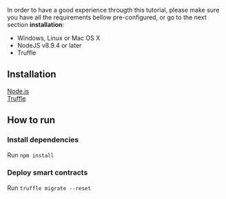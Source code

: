 In order to have a good experience througth this tutorial, please make sure you have all the requirements bellow pre-configured, or go to the next section **installation**:

- Windows, Linux or Mac OS X
- NodeJS v8.9.4 or later
- Truffle

## Installation
[Node.js](https://nodejs.org/en/download/package-manager/) <br>
[Truffle](https://www.trufflesuite.com/docs/truffle/getting-started/installation)

## How to run

### Install dependencies

Run `npm install`

### Deploy smart contracts

Run `truffle migrate --reset`
